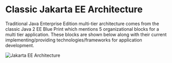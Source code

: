 # Classic Jakarta EE Architecture 

Traditional Java Enterprise Edition multi-tier architecture comes from the classic Java 2 EE Blue Print which mentions 5 organizational blocks for a multi tier application. These blocks are shown below along with their current implementing/providing technologies/frameworks for application development.

![Jakarta EE Architecture](https://photos.app.goo.gl/yW7xXkWJxqz2xu9L7)